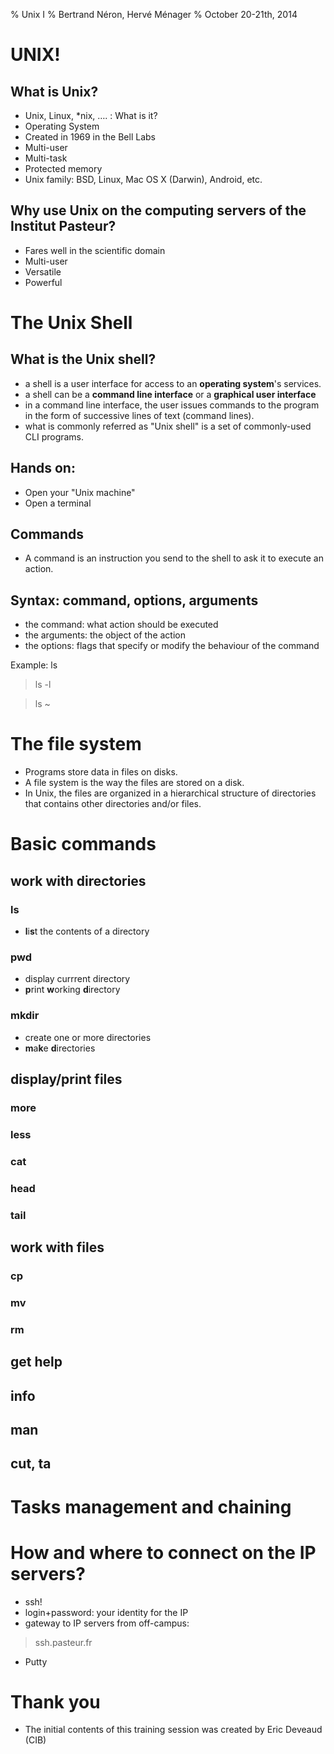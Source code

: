 % Unix I
% Bertrand Néron, Hervé Ménager
% October 20-21th, 2014

# UNIX!

## What is Unix?

- Unix, Linux, *nix, …. : What is it?
- Operating System
- Created in  1969 in the Bell Labs
- Multi-user
- Multi-task
- Protected memory
- Unix family: BSD, Linux,  Mac OS X (Darwin), Android, etc.

## Why use Unix on the computing servers of the Institut Pasteur?

- Fares well in the scientific domain
- Multi-user
- Versatile
- Powerful

# The Unix Shell

## What is the Unix shell?

- a shell is a user interface for access to an **operating system**'s services.
- a shell can be a **command line interface** or a **graphical user interface**
- in a command line interface, the user issues commands to the program in the form of successive lines of text (command lines).
- what is commonly referred as "Unix shell" is a set of commonly-used CLI programs.

## Hands on:

- Open your "Unix machine"
- Open a terminal

## Commands

- A command is an instruction you send to the shell to ask it to execute an action.

## Syntax: command, options, arguments

- the command: what action should be executed
- the arguments: the object of the action
- the options: flags that specify or modify the behaviour of the command

Example: ls

> ls -l

> ls ~

# The file system

- Programs store data in files on disks.
- A file system is the way the files are stored on a disk.
- In Unix, the files are organized in a hierarchical structure of directories that contains other directories and/or files.

# Basic commands

## work with directories

### ls

- <b>l</b>i<b>s</b>t the contents of a directory

### pwd

- display currrent directory 
- <b>p</b>rint <b>w</b>orking <b>d</b>irectory

### mkdir

- create one or more directories
- <b>m</b>a<b>k</b>e <b>d</b>irectories

## display/print files

### more

### less

### cat

### head

### tail

## work with files

### cp

### mv

### rm

## get help

## info

## man

## cut, ta

# Tasks management and chaining

# How and where to connect on the IP servers?

- ssh!
- login+password: your identity for the IP
- gateway to IP servers from off-campus:

> ssh.pasteur.fr

- Putty

# Thank you

- The initial contents of this training session was created by Eric Deveaud (CIB)
